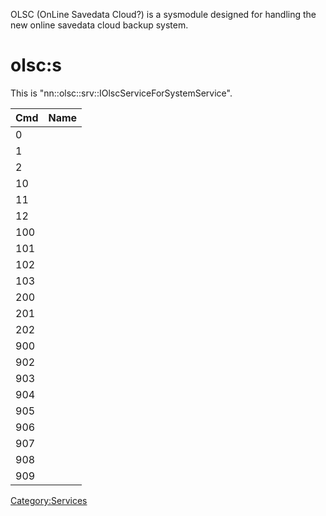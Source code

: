 OLSC (OnLine Savedata Cloud?) is a sysmodule designed for handling the
new online savedata cloud backup system.

# olsc:s

This is "nn::olsc::srv::IOlscServiceForSystemService".

| Cmd | Name |
| --- | ---- |
| 0   |      |
| 1   |      |
| 2   |      |
| 10  |      |
| 11  |      |
| 12  |      |
| 100 |      |
| 101 |      |
| 102 |      |
| 103 |      |
| 200 |      |
| 201 |      |
| 202 |      |
| 900 |      |
| 902 |      |
| 903 |      |
| 904 |      |
| 905 |      |
| 906 |      |
| 907 |      |
| 908 |      |
| 909 |      |

[Category:Services](Category:Services "wikilink")
